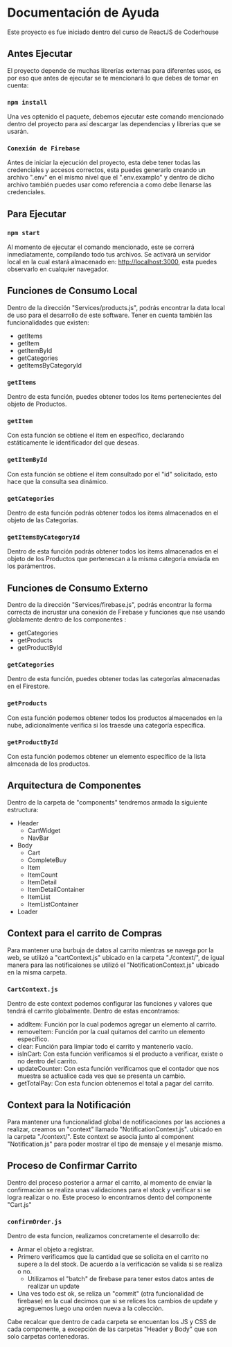 # Documentación de Ayuda

Este proyecto es fue iniciado dentro del curso de ReactJS de Coderhouse

## Antes Ejecutar

El proyecto depende de muchas librerías externas para diferentes usos, es por eso que antes de ejecutar se te mencionará
lo que debes de tomar en cuenta:

### `npm install`
Una ves optenido el paquete, debemos ejecutar este comando mencionado dentro del proyecto para así descargar las dependencias y librerías que se usarán.

### `Conexión de Firebase`
Antes de iniciar la ejecución del proyecto, esta debe tener todas las credenciales y accesos correctos, esta puedes generarlo creando un archivo
".env" en el mismo nivel que el ".env.examplo" y dentro de dicho archivo también puedes usar como referencia a como debe llenarse las credenciales.

## Para Ejecutar

### `npm start`
Al momento de ejecutar el comando mencionado, este se correrá inmediatamente, compilando todo tus archivos.
Se activará un servidor local en la cual estará almacenado en: [http://localhost:3000](http://localhost:3000), esta puedes observarlo en cualquier navegador.


## Funciones de Consumo Local
Dentro de la dirección "Services/products.js", podrás encontrar la data local de uso para el desarrollo de este software. Tener en cuenta también las funcionalidades que existen:
- getItems
- getItem
- getItemById
- getCategories
- getItemsByCategoryId

### `getItems`
Dentro de esta función, puedes obtener todos los items pertenecientes del objeto de Productos.

### `getItem`
Con esta función se obtiene el item en específico, declarando estáticamente le identificador del que deseas.

### `getItemById`
Con esta función se obtiene el item consultado por el "id" solicitado, esto hace que la consulta sea dinámico.

### `getCategories`
Dentro de esta función podrás obtener todos los items almacenados en el objeto de las Categorías.

### `getItemsByCategoryId`
Dentro de esta función podrás obtener todos los items almacenados en el objeto de los Productos que pertenescan a la misma categoría enviada en los parámentros.


## Funciones de Consumo Externo
Dentro de la dirección "Services/firebase.js", podrás encontrar la forma correcta de incrustar una conexión de Firebase y funciones que nse usando globlamente dentro de los componentes :
- getCategories
- getProducts
- getProductById


### `getCategories`
Dentro de esta función, puedes obtener todas las categorías almacenadas en el Firestore.

### `getProducts`
Con esta función podemos obtener todos los productos almacenados en la nube, adicionalmente verifica si los traesde una categoría específica.

### `getProductById`
Con esta función podemos obtener un elemento específico de la lista almcenada de los productos.



## Arquitectura de Componentes
Dentro de la carpeta de "components" tendremos armada la siguiente estructura:
- Header
    - CartWidget 
    - NavBar
- Body
    - Cart
    - CompleteBuy
    - Item
    - ItemCount
    - ItemDetail
    - ItemDetailContainer
    - ItemList
    - ItemListContainer
- Loader


## Context para el carrito de Compras
Para mantener una burbuja de datos al carrito mientras se navega por la web, se utilizó a "cartContext.js" ubicado en la carpeta "./context/", de igual manera para las notificaiones se utilizó el "NotificationContext.js" ubicado en la misma carpeta.

### `CartContext.js`
Dentro de este context podemos configurar las funciones y valores que tendrá el carrito globalmente. Dentro de estas encontramos:
- addItem: Función por la cual podemos agregar un elemento al carrito.
- removeItem: Función por la cual quitamos del carrito un elemento específico.
- clear: Función para limpiar todo el carrito y mantenerlo vacío.
- isInCart: Con esta función verificamos si el producto a verificar, existe o no dentro del carrito.
- updateCounter: Con esta función verificamos que el contador que nos muestra se actualice cada ves que se presenta un cambio.
- getTotalPay: Con esta funcion obtenemos el total a pagar del carrito.

## Context para la Notificación
Para mantener una funcionalidad global de notificaciones por las acciones a realizar, creamos un "context" llamado "NotificationContext.js". ubicado en la carpeta "./context/". Este context se asocia junto al component "Notification.js" para poder mostrar el tipo de mensaje y el mesanje mismo.

## Proceso de Confirmar Carrito
Dentro del proceso posterior a armar el carrito, al momento de enviar la confirmación se realiza unas validaciones para el stock y verificar si se logra realizar o no. Este proceso lo encontramos dento del componente "Cart.js"

### `confirmOrder.js`
Dentro de esta funcion, realizamos concretamente el desarrollo de:
- Armar el objeto a registrar.
- Primero verificamos que la cantidad que se solicita en el carrito no supere a la del stock. De acuerdo a la verificación se valida si se realiza o no.
    - Utilizamos el "batch" de firebase para tener estos datos antes de realizar un update
- Una ves todo est ok, se reliza un "commit" (otra funcionalidad de firebase) en la cual decimos que si se relices los cambios de update y agreguemos luego una orden nueva a la colección.


Cabe recalcar que dentro de cada carpeta se encuentan los JS y CSS de cada componente, a excepción de las carpetas "Header y Body" que son solo carpetas contenedoras.
